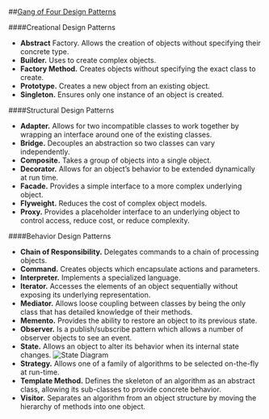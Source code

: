 ##[Gang of Four Design Patterns](https://springframework.guru/gang-of-four-design-patterns/)

####Creational Design Patterns
* **Abstract** Factory. Allows the creation of objects without specifying their concrete type.
* **Builder.** Uses to create complex objects.
* **Factory Method.** Creates objects without specifying the exact class to create.
* **Prototype.** Creates a new object from an existing object.
* **Singleton.** Ensures only one instance of an object is created.

####Structural Design Patterns
* **Adapter.** Allows for two incompatible classes to work together by wrapping an interface around one of the existing classes.
* **Bridge.** Decouples an abstraction so two classes can vary independently.
* **Composite.** Takes a group of objects into a single object.
* **Decorator.** Allows for an object’s behavior to be extended dynamically at run time.
* **Facade.** Provides a simple interface to a more complex underlying object.
* **Flyweight.** Reduces the cost of complex object models.
* **Proxy.** Provides a placeholder interface to an underlying object to control access, reduce cost, or reduce complexity.

####Behavior Design Patterns
* **Chain of Responsibility.** Delegates commands to a chain of processing objects.
* **Command.** Creates objects which encapsulate actions and parameters.
* **Interpreter.** Implements a specialized language.
* **Iterator.** Accesses the elements of an object sequentially without exposing its underlying representation.
* **Mediator.** Allows loose coupling between classes by being the only class that has detailed knowledge of their methods.
* **Memento.** Provides the ability to restore an object to its previous state.
* **Observer.** Is a publish/subscribe pattern which allows a number of observer objects to see an event.
* **State.** Allows an object to alter its behavior when its internal state changes. ![State Diagram](https://springframework.guru/wp-content/uploads/2016/02/State_Diagram.jpg)
* **Strategy.** Allows one of a family of algorithms to be selected on-the-fly at run-time.
* **Template Method.** Defines the skeleton of an algorithm as an abstract class, allowing its sub-classes to provide concrete behavior.
* **Visitor.** Separates an algorithm from an object structure by moving the hierarchy of methods into one object.